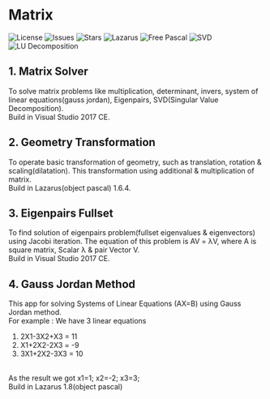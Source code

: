 # Matrix

![License](https://img.shields.io/github/license/nix97/matrix)
![Issues](https://img.shields.io/github/issues/nix97/matrix)
![Stars](https://img.shields.io/github/stars/nix97/matrix)
![Lazarus](https://img.shields.io/badge/IDE-Lazarus-orange?logo=delphi)
![Free Pascal](https://img.shields.io/badge/Language-Free%20Pascal-yellow)
![SVD](https://img.shields.io/badge/Algorithm-SVD-purple)
![LU Decomposition](https://img.shields.io/badge/Algorithm-LU%20Decomposition-green)

## 1. Matrix Solver
To solve matrix problems like multiplication, determinant, invers, system of linear equations(gauss jordan), Eigenpairs, SVD(Singular Value Decomposition).<br>
Build in Visual Studio 2017 CE.

## 2. Geometry Transformation
To operate basic transformation of geometry, such as translation, rotation & scaling(dilatation). This transformation using additional & multiplication of matrix.<br>
Build in Lazarus(object pascal) 1.6.4.

## 3. Eigenpairs Fullset
To find solution of eigenpairs problem(fullset eigenvalues & eigenvectors) using Jacobi iteration.
The equation of this problem is AV = λV,
where A is square matrix, Scalar λ & pair Vector V.<br>
Build in Visual Studio 2017 CE.

## 4. Gauss Jordan Method

This app for solving Systems of Linear Equations 
(AX=B) using Gauss Jordan method.<br>
For example :
We have 3 linear equations
1.  2X1-3X2+X3 = 11
2.  X1+2X2-2X3 = -9
3.  3X1+2X2-3X3 = 10 
<br>
As the result we got x1=1; x2=-2; x3=3;<br>
Build in Lazarus 1.8(object pascal) 
